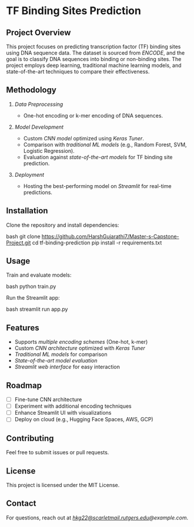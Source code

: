 # TF Binding Sites Prediction

## Project Overview
This project focuses on predicting transcription factor (TF) binding sites using DNA sequence data. The dataset is sourced from *ENCODE*, and the goal is to classify DNA sequences into binding or non-binding sites. The project employs deep learning, traditional machine learning models, and state-of-the-art techniques to compare their effectiveness.

## Methodology
1. *Data Preprocessing*
   - One-hot encoding or k-mer encoding of DNA sequences.
   
2. *Model Development*
   - Custom *CNN model* optimized using *Keras Tuner*.
   - Comparison with *traditional ML models* (e.g., Random Forest, SVM, Logistic Regression).
   - Evaluation against *state-of-the-art models* for TF binding site prediction.
   
3. *Deployment*
   - Hosting the best-performing model on *Streamlit* for real-time predictions.

## Installation
Clone the repository and install dependencies:

bash
git clone https://github.com/HarshGujarathi7/Master-s-Capstone-Project.git
cd tf-binding-prediction
pip install -r requirements.txt


## Usage
Train and evaluate models:

bash
python train.py


Run the Streamlit app:

bash
streamlit run app.py


## Features
- Supports *multiple encoding schemes* (One-hot, k-mer)
- Custom *CNN architecture* optimized with *Keras Tuner*
- *Traditional ML models* for comparison
- *State-of-the-art model evaluation*
- *Streamlit web interface* for easy interaction

## Roadmap
- [ ] Fine-tune CNN architecture
- [ ] Experiment with additional encoding techniques
- [ ] Enhance Streamlit UI with visualizations
- [ ] Deploy on cloud (e.g., Hugging Face Spaces, AWS, GCP)

## Contributing
Feel free to submit issues or pull requests.

## License
This project is licensed under the MIT License.

## Contact
For questions, reach out at *hkg22@scarletmail.rutgers.edu@example.com*.
